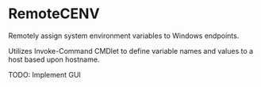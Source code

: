 # RemoteCENV
Remotely assign system environment variables to Windows endpoints.

Utilizes Invoke-Command CMDlet to define variable names and values to a host based upon hostname.

TODO:
Implement GUI